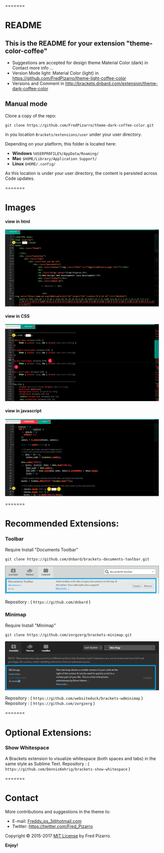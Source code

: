 
=======
# README
## This is the README for your extension "theme-color-coffee"
* Suggestions are accepted for design theme Material Color (dark) in Contact more info ...
* Version Mode light: Material Color (light) in  https://github.com/FredPizarro/theme-light-coffee-color
* Versions and Comment in http://brackets.dnbard.com/extension/theme-dark-coffee-color
 
## Manual mode
Clone a copy of the repo:

```
git clone https://github.com/FredPizarro/theme-dark-coffee-color.git
```

in you location `Brackets/extensions/user` under your user directory.

Depending on your platform, this folder is located here:
* **Windows** `%USERPROFILE%/AppData/Roaming/`
* **Mac** `$HOME/Library/Application Support/`
* **Linux** `$HOME/.config/`

As this location is under your user directory, the content is persisted across Code updates.

=======
# Images

#### view in html
![HTML](screenshots/theme-coffee-html.png)
#### view in CSS
![HTML](screenshots/theme-coffee-css.png)
#### view in javascript
![HTML](screenshots/theme-coffee-js.png)


=======
# Recommended Extensions:

### Toolbar
Require Install "Documents Toolbar" 

```
git clone https://github.com/dnbard/brackets-documents-toolbar.git
```
![HTML](screenshots/brackets_n02.png)

Repository : ( `https://github.com/dnbard` )

### Minimap
Require Install "Minimap" 

```
git clone https://github.com/zorgzerg/brackets-minimap.git
```
![HTML](screenshots/backets-minimap.png)

Repository : ( `https://github.com/websiteduck/brackets-wdminimap` )
Repository : ( `https://github.com/zorgzerg` )

=======
# Optional Extensions:

### Show Whitespace
A Brackets extension to visualize whitespace (both spaces and tabs)
in the same style as Sublime Text.
Repository : ( `https://github.com/DennisKehrig/brackets-show-whitespace` )

=======
# Contact
More contributions and suggestions in the theme to:

* E-mail:  Freddy_ps_3@hotmail.com
* Twitter: https://twitter.com/Fred_Pizarro

Copyright © 2015-2017 [MIT License](https://github.com/FredPizarro/theme-dark-coffee-color/blob/master/LICENSE/) by Fred Pizarro. 

**Enjoy!**
